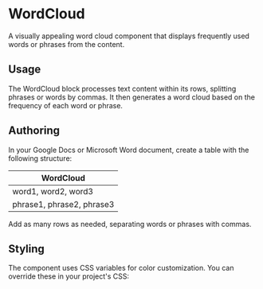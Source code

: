 # WordCloud

A visually appealing word cloud component that displays frequently used words or phrases from the content.

## Usage

The WordCloud block processes text content within its rows, splitting phrases or words by commas. It then generates a word cloud based on the frequency of each word or phrase.

## Authoring

In your Google Docs or Microsoft Word document, create a table with the following structure:

| WordCloud |
|-----------|
| word1, word2, word3 |
| phrase1, phrase2, phrase3 |

Add as many rows as needed, separating words or phrases with commas.

## Styling

The component uses CSS variables for color customization. You can override these in your project's CSS:
